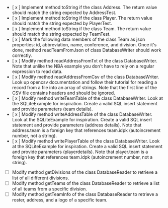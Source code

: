 - [ x ] Implement method toString if the class Address. The return value should match the string expected by AddressTest.
- [ x ] Implement method toString if the class Player. The return value should match the string expected by PlayerTest.
- [ x ] Implement method toString if the class Team. The return value should match the string expected by TeamTest.
- [ x ] Mark the following data members of the class Team as json properties: id, abbreviation, name, conference, and division. Once it's done, method readTeamFromJson of class DatabaseWriter should work correctly.
- [ x ] Modify method readAddressFromTxt of the class DatabaseWriter. Note that unlike the NBA example you don't have to rely on a regular expression to read data.
- [ x ] Modify method readAddressFromCsv of the class DatabaseWriter. Look up opencsv documentation and follow their tutorial for reading a record from a file into an array of strings. Note that the first line of the CSV file contains headers and should be ignored.
- [ x ] Modify method writeTeamTable of the class DatabaseWriter. Look at the SQLiteExample for inspiration. Create a valid SQL insert statement and provide parameters (team details).
- [ x ] Modify method writeAddressTable of the class DatabaseWriter. Look at the SQLiteExample for inspiration. Create a valid SQL insert statement and provide parameters (address details). Note that address.team is a foreign key that references team.idpk (autoincrement number, not a string).
- [ x ] Modify method writePlayerTable of the class DatabaseWriter. Look at the SQLiteExample for inspiration. Create a valid SQL insert statement and provide parameters (playerdetails). Note that player.team is a foreign key that references team.idpk (autoincrement number, not a string).
- [ ] Modify method getDivisions of the class DatabaseReader to retrieve a list of all different divisions.
- [ ] Modify method getTeams of the class DatabaseReader to retrieve a list of all teams from a specific division.
- [ ] Modify method getTeamInfo of the class DatabaseReader to retrieve a roster, address, and a logo of a specific team. 
